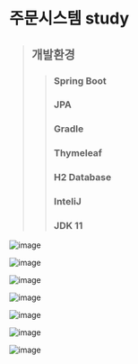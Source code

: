 # 주문시스템 study

> ## 개발환경
>> ### Spring Boot
>> ### JPA
>> ### Gradle
>> ### Thymeleaf
>> ### H2 Database
>> ### InteliJ
>> ### JDK 11

![image](https://user-images.githubusercontent.com/37327676/179764109-a73bbc2c-6112-4eec-8221-eb96d8aa6b97.png)

![image](https://user-images.githubusercontent.com/37327676/179662391-dac83f9b-36c7-4985-9a35-1187429bf9b9.png)

![image](https://user-images.githubusercontent.com/37327676/179662431-7385f98f-fe8e-45eb-8f12-53ec5daa14e2.png)

![image](https://user-images.githubusercontent.com/37327676/179662479-d6d74b83-b796-4d83-849e-10acd0ab4785.png)

![image](https://user-images.githubusercontent.com/37327676/179662498-98c90e1f-0ad8-494d-a3f7-247945992bbd.png)

![image](https://user-images.githubusercontent.com/37327676/179662527-7bbcef68-eb7b-4cbf-8eae-f7dadf265320.png)

![image](https://user-images.githubusercontent.com/37327676/179662534-eba489b5-50de-4dd5-87d1-d3993704d446.png)
